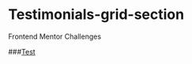 # Testimonials-grid-section
Frontend Mentor Challenges 

###[Test](https://erickali.github.io/Testimonials-grid-section/)
